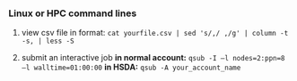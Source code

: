 ### Linux or HPC command lines 
1. view csv file in format: 
```cat yourfile.csv | sed 's/,/ ,/g' | column -t -s, | less -S```

2. submit an interactive job **in normal account:** 
```qsub -I –l nodes=2:ppn=8 –l walltime=01:00:00```
**in HSDA:**
```qsub -A your_account_name```

